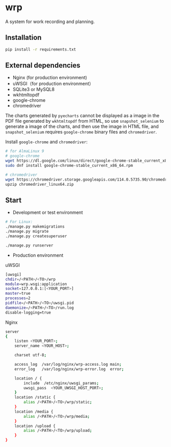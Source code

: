 # wrp

A system for work recording and planning.

## Installation
```bash
pip install -r requirements.txt
```


## External dependencies
* Nginx (for production environment)
* uWSGI（for production environment）
* SQLite3 or MySQL8
* wkhtmltopdf
* google-chrome
* chromedriver

The charts generated by `pyecharts` cannot be displayed as a image in the PDF file generated by `wkhtmltopdf` from HTML, so use `snapshot_selenium` to generate a image of the charts, and then use the image in HTML file, and `snapshot_selenium` requires `google-chrome` binary files and `chromedriver`.

Install `google-chrome` and `chromedriver`:
```bash
# for AlmaLinux 9
# google-chrome
wget https://dl.google.com/linux/direct/google-chrome-stable_current_x86_64.rpm
sudo dnf install google-chrome-stable_current_x86_64.rpm

# chromedriver
wget https://chromedriver.storage.googleapis.com/114.0.5735.90/chromedriver_linux64.zip
upzip chromedriver_linux64.zip
```


## Start
* Development or test environment
```bash
# For Linux:
./manage.py makemigrations
./manage.py migrate
./manage.py createsuperuser

./manage.py runserver 
```

* Production environment

uWSGI
```bash
[uwsgi]
chdir=/<PATH>/<TO>/wrp
module=wrp.wsgi:application
socket=127.0.0.1:[<YOUR_PORT>]
master=true
processes=2
pidfile=/<PATH>/<TO>/uwsgi.pid
daemonize=/<PATH>/<TO>/run.log
disable-logging=true
```

Nginx

```bash
server
{
    listen <YOUR_PORT>;
    server_name <YOUR_HOST>;

    charset utf-8;

    access_log  /var/log/nginx/wrp-access.log main;
    error_log   /var/log/nginx/wrp-error.log  error;

    location / {
        include  /etc/nginx/uwsgi_params;
        uwsgi_pass  <YOUR_UWSGI_HOST_PORT>;
    }
    location /static {
        alias /<PATH>/<TO>/wrp/static;
    }
    location /media {
        alias /<PATH>/<TO>/wrp/media;
    }
    location /upload {
        alias /<PATH>/<TO>/wrp/upload;
    }
}
```
